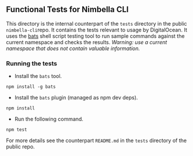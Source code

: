## Functional Tests for Nimbella CLI 

This directory is the internal counterpart of the `tests` directory in the public `nimbella-cli`repo.  It contains the tests relevant to usage by DigitalOcean.  It uses the [bats](https://github.com/bats-core/bats-core) shell script testing tool to run sample commands against the current namespace and checks the results.  _Warning: use a current namespace that does not contain valuable information._

### Running the tests

- Install the `bats` tool.

```
npm install -g bats
```

- Install the `bats` plugin (managed as npm dev deps).

```
npm install
```

- Run the following command.

```
npm test
```

For more details see the counterpart `README.md` in the `tests` directory of the public repo.
